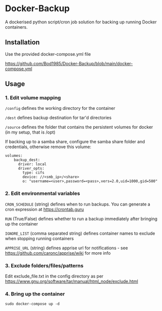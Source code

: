# Docker-Backup

A dockerised python script/cron job solution for backing up running Docker containers.

## Installation

Use the provided docker-compose.yml file

https://github.com/Bod1985/Docker-Backup/blob/main/docker-compose.yml

## Usage

### 1. Edit volume mapping

```/config``` defines the working directory for the container

```/dest``` defines backup destination for tar'd directories

```/source``` defines the folder that contains the persistent volumes for docker (in my setup, that is /opt)



If backing up to a samba share, configure the samba share folder and credentials, otherwise remove this volume:
```
volumes:
    backup_dest:
      driver: local
      driver_opts:
        type: cifs    
        device: //<smb_ip>/<share>
        o: "username=<user>,password=<pass>,vers=2.0,uid=1000,gid=500"
```



### 2. Edit environmental variables


```CRON_SCHEDULE``` (string) defines when to run backups. You can generate a cron expression at https://crontab.guru

```RUN``` (True/False) defines whether to run a backup immediately after bringing up the container

```IGNORE_LIST``` (comma separated string) defines container names to exclude when stopping running containers

```APPRISE_URL``` (string) defines apprise url for notifications - see https://github.com/caronc/apprise/wiki for more info


### 3. Exclude folders/files/patterns

Edit exclude_file.txt in the config directory as per https://www.gnu.org/software/tar/manual/html_node/exclude.html

### 4. Bring up the container

```sudo docker-compose up -d```